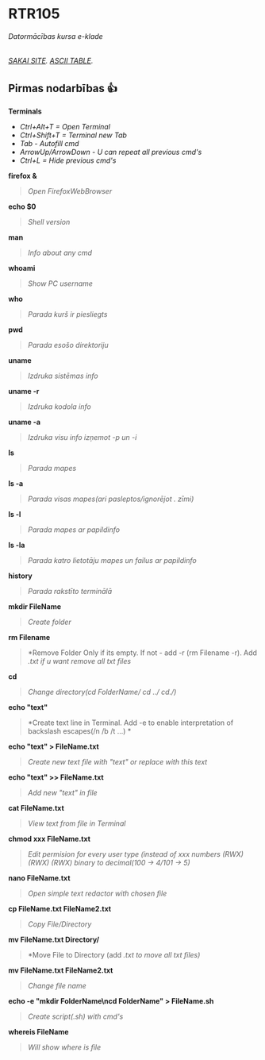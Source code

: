 # RTR105
###### Datormācības kursa e-klade
###### [SAKAI SITE](https://edx2.etf.rtu.lv/portal). [ASCII TABLE](http://www.ecowin.org/ascii.htm).
## Pirmas nodarbības :+1:
**Terminals**
- *Ctrl+Alt+T = Open Terminal*
- *Ctrl+Shift+T = Terminal new Tab*
- *Tab - Autofill cmd*
- *ArrowUp/ArrowDown - U can repeat all previous cmd's*
- *Ctrl+L = Hide previous cmd's*

**firefox &**
> *Open FirefoxWebBrowser*

**echo $0**
> *Shell version*

**man**
> *Info about any cmd*

**whoami**
> *Show PC username*

**who**
> *Parada kurš ir piesliegts*

**pwd**
> *Parada esošo direktoriju*

**uname**
> *Izdruka sistēmas info*

**uname -r**
> *Izdruka kodola info*

**uname -a**
> *Izdruka visu info izņemot -p un -i*

**ls**
> *Parada mapes*

**ls -a**
> *Parada visas mapes(ari pasleptos/ignorējot . zīmi)*

**ls -l**
> *Parada mapes ar papildinfo*

**ls -la**
> *Parada katro lietotāju mapes un failus ar papildinfo*

**history**
> *Parada rakstīto terminālā*

**mkdir FileName**
> *Create folder*

**rm Filename**
> *Remove Folder Only if its empty. If not - add -r (rm Filename -r). Add *.txt if u want remove all txt files*

**cd**
> *Change directory(cd FolderName/   cd ../   cd./)*

**echo "text"**
> *Create text line in Terminal. Add -e to enable interpretation of backslash escapes(/n /b /t ...) * 

**echo "text" > FileName.txt**
> *Create new text file with "text" or replace with this text*

**echo "text" >> FileName.txt**
> *Add new "text" in file*
 
**cat FileName.txt**
> *View text from file in Terminal*

**chmod xxx FileName.txt**
> *Edit permision for every user type (instead of xxx numbers (RWX) (RWX) (RWX) binary to decimal(100 -> 4/101 -> 5)*

**nano FileName.txt**
> *Open simple text redactor with chosen file*

**cp FileName.txt FileName2.txt** 
> *Copy File/Directory*

**mv FileName.txt Directory/**
> *Move File to Directory (add *.txt to move all txt files)*

**mv FileName.txt FileName2.txt**
> *Change file name*

**echo -e "mkdir FolderName\ncd FolderName" > FileName.sh**
> *Create script(.sh) with cmd's*

**whereis FileName**
> *Will show where is file*
